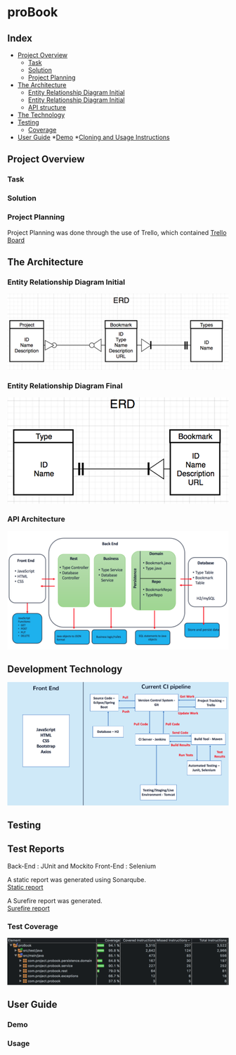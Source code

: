 # proBook

## Index

* [Project Overview](#overview)
    * [Task](#task)
    * [Solution](#concept)
    * [Project Planning](#projectplan)
* [The Architecture](#architecture)
    * [Entity Relationship Diagram Initial](#ERDinitial)
    * [Entity Relationship Diagram Initial](#ERDinitial)
    * [API structure](#API)
* [The Technology](#technology)
* [Testing](#testing)
    * [Coverage](#coverage)
* [User Guide](#guide)
    *[Demo](#demo)
    *[Cloning and Usage Instructions](#usage)

<a name="overview"></a>
## Project Overview

<a name="task"></a>
### Task

<a name="solution"></a>
### Solution

<a name="projectplan"></a>
### Project Planning
Project Planning was done through the use of Trello, which contained 
[Trello Board](https://trello.com/b/IN6JKwPY/probook)

<a name="architecture"></a>
## The Architecture

<a name="ERDinitial"></a>
###  Entity Relationship Diagram Initial
![](https://github.com/AlwinThomaz/proBook/blob/master/Documentation/Initial%20ERD.png)

<a name="ERDfinal"></a>
###  Entity Relationship Diagram Final
![](https://github.com/AlwinThomaz/proBook/blob/master/Documentation/Final%20ERD.png)

<a name="API"></a>
###  API Architecture

![](https://github.com/AlwinThomaz/proBook/blob/master/Documentation/Application%20Architecture.png)


<a name="technology"></a>
## Development Technology


![](https://github.com/AlwinThomaz/proBook/blob/master/Documentation/Development%20Technologies.png)


<a name="testing"></a>
## Testing

<a name="testreports"></a>
## Test Reports

Back-End : JUnit and Mockito 
Front-End :  Selenium 

A static report was generated using Sonarqube.    
[Static report](https://github.com/AlwinThomaz/proBook/blob/master/Documentation/SonarQube%20Report.png)  

A Surefire report was generated.    
[Surefire report](https://github.com/AlwinThomaz/proBook/blob/master/Documentation/Surefire%20Report%20proBook.pdf)


<a name="coverage"></a>
###  Test Coverage

![](https://github.com/AlwinThomaz/proBook/blob/master/Documentation/Back-End%20Coverage.png)

<a name="guide"></a>
## User Guide

<a name="demo"></a>
### Demo

<a name ="usage"></a>
### Usage
